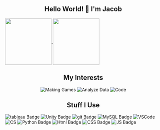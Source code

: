 <h2 align="center"> Hello World! 👋 I'm Jacob </h2>

<a href="https://github.com/jaxeetoo/github-readme-stats">
  <img height="150" align="center" src="https://github-readme-stats-coral-chi-12.vercel.app/api?username=jaxeetoo&show_icons=true&bg_color=FFF2DD&title_color=181818&text_color=181818&icon_color=181818&custom_title=My%20Statistics&border_radius=2&card_width=250" />
</a>
<a href="https://github.com/jaxeetoo/github-readme-stats">
  <img height="150" align="center" src="https://github-readme-stats-coral-chi-12.vercel.app/api/top-langs?username=jaxeetoo&bg_color=FFF2DD&title_color=181818&border_radius=2&layout=compact&langs_count=8&card_width=300" />
</a>


<h2 align="center"> My Interests </h2>

<div align="center">
  
![Making Games](https://img.shields.io/badge/Making%20Games-FFF2DD?style=for-the-badge)
![Analyze Data](https://img.shields.io/badge/Analyse%20data-FFF2DD?style=for-the-badge)
![Code](https://img.shields.io/badge/Code%20stuff-FFF2DD?style=for-the-badge)

</div>

<h2 align="center"> Stuff I Use</h2>

![tableau Badge](https://img.shields.io/badge/tableau-FAF9F6?style=for-the-badge&logo=Tableau)
![Unity Badge](https://img.shields.io/badge/unity-FAF9F6?style=for-the-badge&logo=Unity&logoColor=2A2A2A)
![git Badge](https://img.shields.io/badge/git-FAF9F6?style=for-the-badge&logo=Git)
![MySQL Badge](https://img.shields.io/badge/my%20sql-FAF9F6?style=for-the-badge&logo=MySQL)
![VSCode](https://img.shields.io/badge/VS%20Code-FAF9F6?style=for-the-badge)
![CS](https://img.shields.io/badge/C%23-FAF9F6?style=for-the-badge)
![Python Badge](https://img.shields.io/badge/Python-FAF9F6?style=for-the-badge&logo=python)
![Html Badge](https://img.shields.io/badge/HTML-FAF9F6?style=for-the-badge&logo=html)
![CSS Badge](https://img.shields.io/badge/CSS3-FAF9F6?style=for-the-badge&logo=css3&logoColor=264de4)
![JS Badge](https://img.shields.io/badge/Javascript-FAF9F6?style=for-the-badge&logo=javascript)





<!---
Jaxeetoo/Jaxeetoo is a ✨ special ✨ repository because its `README.md` (this file) appears on your GitHub profile.
You can click the Preview link to take a look at your changes.
--->
